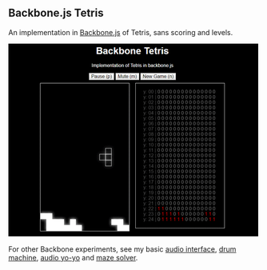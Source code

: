 ## Backbone.js Tetris

An implementation in [Backbone.js](http://backbonejs.org/) of Tetris, sans scoring and levels. 

![Example](still.gif)

For other Backbone experiments, see my basic [audio interface](https://github.com/unlikenesses/backbone.audioInterface), [drum machine](https://github.com/unlikenesses/backbone.beats), [audio yo-yo](https://github.com/unlikenesses/audio-yo-yo) and [maze solver](https://github.com/unlikenesses/backbone-maze).
